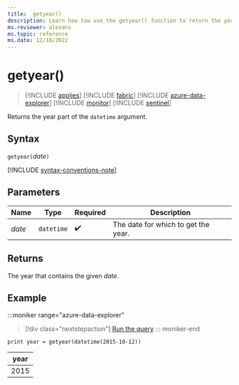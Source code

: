 ```yaml
---
title:  getyear()
description: Learn how tow use the getyear() function to return the year of the `datetime` input.
ms.reviewer: alexans
ms.topic: reference
ms.date: 12/18/2022
---
```

# getyear()

> [!INCLUDE [applies](../includes/applies-to-version/applies.md)] [!INCLUDE [fabric](../includes/applies-to-version/fabric.md)] [!INCLUDE [azure-data-explorer](../includes/applies-to-version/azure-data-explorer.md)] [!INCLUDE [monitor](../includes/applies-to-version/monitor.md)] [!INCLUDE [sentinel](../includes/applies-to-version/sentinel.md)]

Returns the year part of the `datetime` argument.

## Syntax

`getyear(`*date*`)`

[!INCLUDE [syntax-conventions-note](../includes/syntax-conventions-note.md)]

## Parameters

| Name | Type | Required | Description |
|--|--|--|--|
| *date* | `datetime` |  :heavy_check_mark: | The date for which to get the year. |

## Returns

The year that contains the given *date*.

## Example

:::moniker range="azure-data-explorer"
> [!div class="nextstepaction"]
> <a href="https://dataexplorer.azure.com/clusters/help/databases/Samples?query=H4sIAAAAAAAAAysoyswrUahMTSxSsFVITy0BsTRSEktSSzJzUzWMDAxNdQ0NdA2NNDUB6MDMlCoAAAA=" target="_blank">Run the query</a>
::: moniker-end

```kusto
print year = getyear(datetime(2015-10-12))
```

|year|
|--|
|2015|
